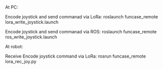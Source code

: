 At PC:

Encode joystick and send commanad via LoRa:
roslaunch funcase_remote lora_write_joystick.launch

Encode joystick and send commanad via ROS:
roslaunch funcase_remote ros_write_joystick.launch


At robot:

Receive Encode joystick command via LoRa:
rosrun funcase_remote lora_rec_joy.py

